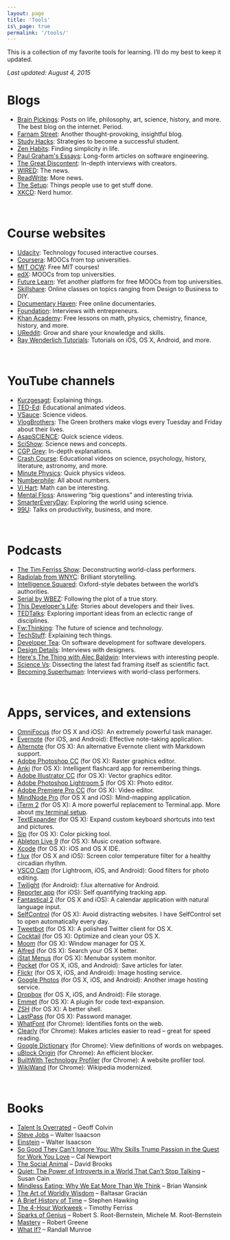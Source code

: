 ```yaml
---
layout: page
title: 'Tools'
is\_page: true
permalink: '/tools/'
---
```


This is a collection of my favorite tools for learning. I’ll do my best to keep it updated.

_Last updated: August 4, 2015_

# Blogs

- [Brain Pickings][1]: Posts on life, philosophy, art, science, history, and more. The best blog on the internet. Period.
- [Farnam Street][2]: Another thought-provoking, insightful blog.
- [Study Hacks][3]: Strategies to become a successful student. 
- [Zen Habits][4]: Finding simplicity in life.
- [Paul Graham's Essays][5]: Long-form articles on software engineering.
- [The Great Discontent][6]: In-depth interviews with creators.
- [WIRED][7]: The news.
- [ReadWrite][8]: More news.
- [The Setup][9]: Things people use to get stuff done.
- [XKCD][10]: Nerd humor.

<br/>

# Course websites

- [Udacity][11]: Technology focused interactive courses.
- [Coursera][12]: MOOCs from top universities. 
- [MIT OCW][13]: Free MIT courses!
- [edX][14]: MOOCs from top universities. 
- [Future Learn][15]: Yet another platform for free MOOCs from top universities.
- [Skillshare][16]: Online classes on topics ranging from Design to Business to DIY.
- [Documentary Haven][17]: Free online documentaries.
- [Foundation][18]: Interviews with entrepreneurs.
- [Khan Academy][19]: Free lessons on math, physics, chemistry, finance, history, and more.
- [UReddit][20]: Grow and share your knowledge and skills.
- [Ray Wenderlich Tutorials][21]: Tutorials on iOS, OS X, Android, and more.

<br/>

# YouTube channels
- [Kurzgesagt][22]: Explaining things.
- [TED-Ed][23]: Educational animated videos.
- [VSauce][24]: Science videos.
- [VlogBrothers][25]: The Green brothers make vlogs every Tuesday and Friday about their lives.
- [AsapSCIENCE][26]: Quick science videos.
- [SciShow][27]: Science news and concepts.
- [CGP Grey][28]: In-depth explanations.
- [Crash Course][29]: Educational videos on science, psychology, history, literature, astronomy, and more.
- [Minute Physics][30]: Quick physics videos.
- [Numberphile][31]: All about numbers.
- [Vi Hart][32]: Math can be interesting.
- [Mental Floss][33]: Answering “big questions” and interesting trivia.
- [SmarterEveryDay][34]: Exploring the world using science.
- [99U][35]: Talks on productivity, business, and more. 

<br/>

# Podcasts

- [The Tim Ferriss Show][36]: Deconstructing world-class performers.
- [Radiolab from WNYC][37]: Brilliant storytelling.
- [Intelligence Squared][38]: Oxford-style debates between the world’s authorities.
- [Serial by WBEZ][39]: Following the plot of a true story.
- [This Developer's Life][40]: Stories about developers and their lives.
- [TEDTalks][41]: Exploring important ideas from an eclectic range of disciplines.
- [Fw:Thinking][42]: The future of science and technology.
- [TechStuff][43]: Explaining tech things.
- [Developer Tea][44]: On software development for software developers.
- [Design Details][45]: Interviews with designers.
- [Here's The Thing with Alec Baldwin][46]: Interviews with interesting people.
- [Science Vs][47]: Dissecting the latest fad framing itself as scientific fact. 
- [Becoming Superhuman][48]: Interviews with world-class performers.

<br/>

# Apps, services, and extensions

- [OmniFocus][49] (for OS X and iOS): An extremely powerful task manager.
- [Evernote][50] (for iOS, and Android): Effective note-taking application.
- [Alternote][51] (for OS X): An alternative Evernote client with Markdown support.
- [Adobe Photoshop CC][52] (for OS X): Raster graphics editor.
- [Anki][53] (for OS X): Intelligent flashcard app for remembering things.
- [Adobe Illustrator CC][54] (for OS X): Vector graphics editor.
- [Adobe Photoshop Lightroom 5][55] (for OS X): Photo editor.
- [Adobe Premiere Pro CC][56] (for OS X): Video editor.
- [MindNode Pro][57] (for OS X and iOS): Mind-mapping application.
- [iTerm 2][58] (for OS X): A more powerful replacement to Terminal.app. More about [my terminal setup][59].
- [TextExpander][60] (for OS X): Expand custom keyboard shortcuts into text and pictures.
- [Sip][61] (for OS X): Color picking tool.
- [Ableton Live 9][62] (for OS X): Music creation software.
- [Xcode][63] (for OS X): iOS and OS X IDE.
- [f.lux][64] (for OS X and iOS): Screen color temperature filter for a healthy circadian rhythm.
- [VSCO Cam][65] (for Lightroom, iOS, and Android): Good filters for photo editing.
- [Twilight][66] (for Android): f.lux alternative for Android.
- [Reporter app][67] (for iOS): Self quantifying tracking app.
- [Fantastical 2][68] (for OS X and iOS): A calendar application with natural language input.
- [SelfControl][69] (for OS X): Avoid distracting websites. I have SelfControl set to open automatically every day.
- [Tweetbot][70] (for OS X): A polished Twitter client for OS X.
- [Cocktail][71] (for OS X): Optimize and clean your OS X.
- [Moom][72] (for OS X): Window manager for OS X.
- [Alfred][73] (for OS X): Search your OS X better.
- [iStat Menus][74] (for OS X): Menubar system monitor.
- [Pocket][75] (for OS X, iOS, and Android): Save articles for later.
- [Flickr][76] (for OS X, iOS, and Android): Image hosting service.
- [Google Photos][77] (for OS X, iOS, and Android): Another image hosting service.
- [Dropbox][78] (for OS X, iOS, and Android): File storage.
- [Emmet][79] (for OS X): A plugin for code text-expansion.
- [ZSH][80] (for OS X): A better shell.
- [LastPass][81] (for OS X): Password manager.
- [WhatFont][82] (for Chrome): Identifies fonts on the web.
- [Clearly][83] (for Chrome): Makes articles easier to read – great for speed reading.
- [Google Dictionary][84] (for Chrome): View definitions of words on webpages.
- [uBlock Origin][85] (for Chrome): An efficient blocker.
- [BuiltWith Technology Profiler][86] (for Chrome): A website profiler tool.
- [WikiWand][87] (for Chrome): Wikipedia modernized.

<br/>

# Books

- [Talent Is Overrated][88] – Geoff Colvin
- [Steve Jobs][89] – Walter Isaacson
- [Einstein][90] – Walter Isaacson
- [So Good They Can't Ignore You: Why Skills Trump Passion in the Quest for Work You Love][91] – Cal Newport
- [The Social Animal][92] – David Brooks
- [Quiet: The Power of Introverts in a World That Can’t Stop Talking][93] – Susan Cain
- [Mindless Eating: Why We Eat More Than We Think][94] – Brian Wansink
- [The Art of Worldly Wisdom][95] – Baltasar Gracián
- [A Brief History of Time][96] – Stephen Hawking
- [The 4-Hour Workweek][97] – Timothy Ferriss
- [Sparks of Genius][98] – Robert S. Root-Bernstein, Michele M. Root-Bernstein
- [Mastery][99] – Robert Greene
- [What If?][100] – Randall Munroe

[1]:	http://www.brainpickings.org
[2]:	http://www.farnamstreetblog.com
[3]:	http://calnewport.com/blog/
[4]:	http://zenhabits.net
[5]:	http://www.paulgraham.com/articles.html
[6]:	http://thegreatdiscontent.com
[7]:	http://www.wired.com/
[8]:	http://readwrite.com/
[9]:	https://usesthis.com/
[10]:	http://xkcd.com
[11]:	http://udacity.com
[12]:	https://www.coursera.org/
[13]:	http://ocw.mit.edu/
[14]:	https://www.edx.org/
[15]:	https://www.futurelearn.com
[16]:	http://www.skillshare.com/
[17]:	http://documentaryheaven.com/
[18]:	http://foundation.bz
[19]:	http://khanacademy.org
[20]:	http://ureddit.com/
[21]:	http://www.raywenderlich.com/
[22]:	https://www.youtube.com/user/Kurzgesagt/about
[23]:	https://www.youtube.com/user/TEDEducation
[24]:	https://www.youtube.com/user/Vsauce
[25]:	https://www.youtube.com/user/vlogbrothers
[26]:	https://www.youtube.com/user/AsapSCIENCE
[27]:	https://www.youtube.com/user/scishow
[28]:	https://www.youtube.com/user/CGPGrey
[29]:	https://www.youtube.com/user/crashcourse
[30]:	https://www.youtube.com/user/minutephysics
[31]:	https://www.youtube.com/user/numberphile
[32]:	https://www.youtube.com/user/Vihart
[33]:	https://www.youtube.com/user/MentalFlossVideo
[34]:	https://www.youtube.com/user/destinws2
[35]:	https://www.youtube.com/user/99Uvideos
[36]:	https://itunes.apple.com/us/podcast/the-tim-ferriss-show/id863897795?mt=2
[37]:	https://itunes.apple.com/us/podcast/radiolab-from-wnyc/id152249110?mt=2
[38]:	https://itunes.apple.com/us/podcast/intelligence-squared/id708371900?mt=2
[39]:	https://itunes.apple.com/us/podcast/serial/id917918570?mt=2
[40]:	https://itunes.apple.com/us/podcast/this-developers-life/id389727545?mt=2
[41]:	https://www.ted.com/talks
[42]:	https://itunes.apple.com/us/podcast/fw-thinking/id604177167?mt=2
[43]:	https://itunes.apple.com/us/podcast/techstuff/id282795787?mt=2
[44]:	https://itunes.apple.com/us/podcast/developer-tea/id955596067?mt=2
[45]:	https://itunes.apple.com/us/podcast/design-details/id947191070
[46]:	https://itunes.apple.com/us/podcast/heres-thing-alec-baldwin/id472939437?mt=2
[47]:	https://itunes.apple.com/au/podcast/science-vs/id998250544?mt=2
[48]:	http://www.becomingasuperhuman.com/
[49]:	https://www.omnigroup.com/omnifocus
[50]:	http://evernote.com
[51]:	http://alternoteapp.com/
[52]:	http://www.adobe.com/products/photoshop.html
[53]:	http://ankisrs.net/
[54]:	http://www.adobe.com/products/illustrator.html
[55]:	http://www.adobe.com/products/photoshop-lightroom.html
[56]:	http://www.adobe.com/products/premiere.html
[57]:	https://mindnode.com/
[58]:	http://iterm2.com/
[59]:	/terminal
[60]:	https://smilesoftware.com/TextExpander/index.html
[61]:	https://itunes.apple.com/app/sip/id507257563?mt=12&ls=1
[62]:	https://www.ableton.com/
[63]:	https://developer.apple.com/xcode/
[64]:	https://justgetflux.com/
[65]:	https://vsco.co/vscocam
[66]:	https://play.google.com/store/apps/details?id=com.urbandroid.lux
[67]:	https://itunes.apple.com/in/app/reporter-app/id779697486?mt=8
[68]:	https://flexibits.com/fantastical
[69]:	https://selfcontrolapp.com/
[70]:	http://tapbots.com/tweetbot/
[71]:	http://www.maintain.se/cocktail/
[72]:	http://manytricks.com/moom/
[73]:	http://alfredapp.com
[74]:	http://bjango.com/OS%20X/istatmenus/
[75]:	http://getpocket.com
[76]:	http://flickr.com
[77]:	https://photos.google.com/
[78]:	http://dropbox.com
[79]:	http://emmet.io/
[80]:	http://zsh.sourceforge.net/
[81]:	https://lastpass.com/
[82]:	https://chrome.google.com/webstore/detail/whatfont/jabopobgcpjmedljpbcaablpmlmfcogm?hl=en
[83]:	https://chrome.google.com/webstore/detail/clearly/iooicodkiihhpojmmeghjclgihfjdjhj?hl=en
[84]:	https://chrome.google.com/webstore/detail/google-dictionary-by-goog/mgijmajocgfcbeboacabfgobmjgjcoja?hl=en
[85]:	https://chrome.google.com/webstore/detail/ublock-origin/cjpalhdlnbpafiamejdnhcphjbkeiagm?hl=en
[86]:	https://chrome.google.com/webstore/detail/builtwith-technology-prof/dapjbgnjinbpoindlpdmhochffioedbn?hl=en
[87]:	https://chrome.google.com/webstore/detail/wikiwand-wikipedia-modern/emffkefkbkpkgpdeeooapgaicgmcbolj
[88]:	http://www.amazon.com/Talent-Overrated-Separates-World-Class-Performers/dp/1591842948/
[89]:	http://www.amazon.com/Steve-Jobs-Exclusive-Walter-Isaacson-ebook/dp/B005J3IEZQ/
[90]:	http://www.amazon.com/Einstein-Life-Universe-Walter-Isaacson/dp/0743264746/
[91]:	http://www.amazon.com/Good-They-Cant-Ignore-You/dp/1455509124/
[92]:	http://www.amazon.com/Social-Animal-Sources-Character-Achievement/dp/0812979370
[93]:	http://www.amazon.com/Quiet-Power-Introverts-World-Talking/dp/0307352153/
[94]:	http://www.amazon.com/Mindless-Eating-More-Than-Think/dp/0553384481/
[95]:	http://www.amazon.com/Art-Worldly-Wisdom-Baltasar-Gracian/dp/0385421311
[96]:	http://www.amazon.com/Brief-History-Time-Stephen-Hawking/dp/0553380168/
[97]:	http://www.amazon.com/4-Hour-Workweek-Anywhere-Expanded-Updated/dp/0307465357
[98]:	http://www.amazon.com/Sparks-Genius-Thirteen-Thinking-Creative/dp/0618127453/
[99]:	http://www.amazon.com/Mastery-Robert-Greene/dp/014312417X/
[100]:	http://www.amazon.com/What-If-Scientific-Hypothetical-Questions/dp/0544272994/